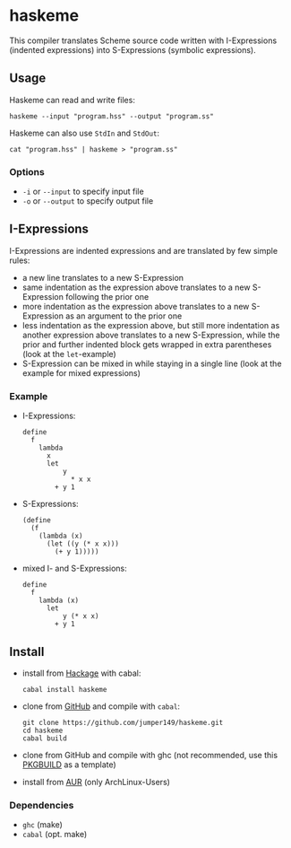 # haskeme

This compiler translates Scheme source code written with I-Expressions (indented expressions) into S-Expressions (symbolic expressions).

## Usage
Haskeme can read and write files:

    haskeme --input "program.hss" --output "program.ss"

Haskeme can also use `StdIn` and `StdOut`:

    cat "program.hss" | haskeme > "program.ss"

### Options
- `-i` or `--input` to specify input file
- `-o` or `--output` to specify output file

## I-Expressions
I-Expressions are indented expressions and are translated by few simple rules:

- a new line translates to a new S-Expression
- same indentation as the expression above translates to a new S-Expression following the prior one
- more indentation as the expression above translates to a new S-Expression as an argument to the prior one
- less indentation as the expression above, but still more indentation as another expression above translates to a new S-Expression, while the prior and further indented block gets wrapped in extra parentheses (look at the `let`-example)
- S-Expression can be mixed in while staying in a single line (look at the example for mixed expressions)


### Example
- I-Expressions:

    ```
    define
      f
        lambda
          x
          let
              y
                * x x
            + y 1
    ```

- S-Expressions:

    ```
    (define
      (f
        (lambda (x)
          (let ((y (* x x)))
            (+ y 1)))))
    ```

- mixed I- and S-Expressions:

    ```
    define
      f
        lambda (x)
          let
              y (* x x)
            + y 1
    ```

## Install
- install from [Hackage](https://hackage.haskell.org/package/haskeme) with cabal:

    ```
    cabal install haskeme
    ```

- clone from [GitHub](https://github.com/jumper149/haskeme) and compile with `cabal`:
    
    ```
    git clone https://github.com/jumper149/haskeme.git
    cd haskeme
    cabal build
    ```

- clone from GitHub and compile with ghc (not recommended, use this [PKGBUILD](https://aur.archlinux.org/cgit/aur.git/tree/PKGBUILD?h=haskeme) as a template)

- install from [AUR](https://aur.archlinux.org/packages/haskeme/) (only ArchLinux-Users)

### Dependencies
- `ghc` (make)
- `cabal` (opt. make)
